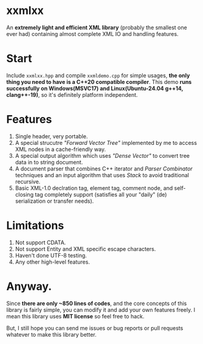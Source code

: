 # xxmlxx
An **extremely light and efficient XML library** (probably the smallest one ever had) containing almost complete XML IO and handling features.

# Start
Include `xxmlxx.hpp` and compile `xxmldemo.cpp` for simple usages, **the only thing you need to have is a C++20 compatible compiler**.
This demo **runs successfully on Windows(MSVC17) and Linux(Ubuntu-24.04 g++14, clang++-19)**, so it's definitely platform independent.

# Features
1. Single header, very portable.
2. A special strucutre *"Forward Vector Tree"* implemented by me to access XML nodes in a cache-friendly way.
3. A special output algorithm which uses *"Dense Vector"* to convert tree data in to string document.
4. A document parser that combines C++ iterator and *Parser Combinator* techniques and an input algorithm that uses *Stack* to avoid traditional recursive.
5. Basic XML-1.0 declration tag, element tag, comment node, and self-closing tag completely support (satisfies all your "daily" (de)
serialization or transfer needs).

# Limitations
1. Not support CDATA.
2. Not support Entity and XML specific escape characters.
3. Haven't done UTF-8 testing.
4. Any other high-level features.

# Anyway.
Since **there are only ~850 lines of codes**, and the core concepts of this library is fairly simple, you can modify it and add your own features freely. I mean this library uses **MIT license** so feel free to hack.

But, I still hope you can send me issues or bug reports or pull requests whatever to make this library better.